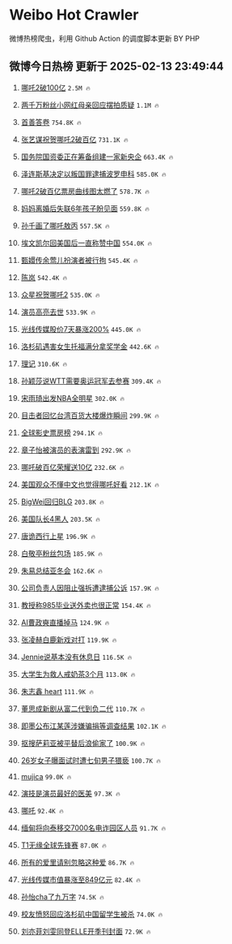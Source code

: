 # Weibo Hot Crawler 



微博热榜爬虫，利用 Github Action 的调度脚本更新 BY PHP 


## 微博今日热榜 更新于 2025-02-13 23:49:44 
1. [哪吒2破100亿](https://s.weibo.com/weibo?q=%23%E5%93%AA%E5%90%922%E7%A0%B4100%E4%BA%BF%23&t=31&band_rank=1&Refer=top) `2.5M 🔥` 

1. [两千万粉丝小网红母亲回应摆拍质疑](https://s.weibo.com/weibo?q=%23%E4%B8%A4%E5%8D%83%E4%B8%87%E7%B2%89%E4%B8%9D%E5%B0%8F%E7%BD%91%E7%BA%A2%E6%AF%8D%E4%BA%B2%E5%9B%9E%E5%BA%94%E6%91%86%E6%8B%8D%E8%B4%A8%E7%96%91%23&t=31&band_rank=2&Refer=top) `1.1M 🔥` 

1. [首善答卷](https://s.weibo.com/weibo?q=%23%E9%A6%96%E5%96%84%E7%AD%94%E5%8D%B7%23&t=31&band_rank=3&Refer=top) `754.8K 🔥` 

1. [张艺谋祝贺哪吒2破百亿](https://s.weibo.com/weibo?q=%23%E5%BC%A0%E8%89%BA%E8%B0%8B%E7%A5%9D%E8%B4%BA%E5%93%AA%E5%90%922%E7%A0%B4%E7%99%BE%E4%BA%BF%23&t=31&band_rank=4&Refer=top) `731.1K 🔥` 

1. [国务院国资委正在筹备组建一家新央企](https://s.weibo.com/weibo?q=%23%E5%9B%BD%E5%8A%A1%E9%99%A2%E5%9B%BD%E8%B5%84%E5%A7%94%E6%AD%A3%E5%9C%A8%E7%AD%B9%E5%A4%87%E7%BB%84%E5%BB%BA%E4%B8%80%E5%AE%B6%E6%96%B0%E5%A4%AE%E4%BC%81%23&t=31&band_rank=5&Refer=top) `663.4K 🔥` 

1. [泽连斯基决定以叛国罪逮捕波罗申科](https://s.weibo.com/weibo?q=%23%E6%B3%BD%E8%BF%9E%E6%96%AF%E5%9F%BA%E5%86%B3%E5%AE%9A%E4%BB%A5%E5%8F%9B%E5%9B%BD%E7%BD%AA%E9%80%AE%E6%8D%95%E6%B3%A2%E7%BD%97%E7%94%B3%E7%A7%91%23&t=31&band_rank=6&Refer=top) `585.0K 🔥` 

1. [哪吒2破百亿票房曲线图太燃了](https://s.weibo.com/weibo?q=%23%E5%93%AA%E5%90%922%E7%A0%B4%E7%99%BE%E4%BA%BF%E7%A5%A8%E6%88%BF%E6%9B%B2%E7%BA%BF%E5%9B%BE%E5%A4%AA%E7%87%83%E4%BA%86%23&t=31&band_rank=7&Refer=top) `578.7K 🔥` 

1. [妈妈离婚后失联6年孩子盼见面](https://s.weibo.com/weibo?q=%23%E5%A6%88%E5%A6%88%E7%A6%BB%E5%A9%9A%E5%90%8E%E5%A4%B1%E8%81%946%E5%B9%B4%E5%AD%A9%E5%AD%90%E7%9B%BC%E8%A7%81%E9%9D%A2%23&t=31&band_rank=8&Refer=top) `559.8K 🔥` 

1. [孙千画了哪吒敖丙](https://s.weibo.com/weibo?q=%E5%AD%99%E5%8D%83%E7%94%BB%E4%BA%86%E5%93%AA%E5%90%92%E6%95%96%E4%B8%99&t=31&band_rank=9&Refer=top) `557.5K 🔥` 

1. [埃文凯尔回美国后一直称赞中国](https://s.weibo.com/weibo?q=%23%E5%9F%83%E6%96%87%E5%87%AF%E5%B0%94%E5%9B%9E%E7%BE%8E%E5%9B%BD%E5%90%8E%E4%B8%80%E7%9B%B4%E7%A7%B0%E8%B5%9E%E4%B8%AD%E5%9B%BD%23&t=31&band_rank=10&Refer=top) `554.0K 🔥` 

1. [甄嬛传余莺儿扮演者被行拘](https://s.weibo.com/weibo?q=%23%E7%94%84%E5%AC%9B%E4%BC%A0%E4%BD%99%E8%8E%BA%E5%84%BF%E6%89%AE%E6%BC%94%E8%80%85%E8%A2%AB%E8%A1%8C%E6%8B%98%23&t=31&band_rank=11&Refer=top) `545.4K 🔥` 

1. [陈岚](https://s.weibo.com/weibo?q=%E9%99%88%E5%B2%9A&t=31&band_rank=12&Refer=top) `542.4K 🔥` 

1. [众星祝贺哪吒2](https://s.weibo.com/weibo?q=%23%E4%BC%97%E6%98%9F%E7%A5%9D%E8%B4%BA%E5%93%AA%E5%90%922%23&t=31&band_rank=13&Refer=top) `535.0K 🔥` 

1. [演员高亮去世](https://s.weibo.com/weibo?q=%23%E6%BC%94%E5%91%98%E9%AB%98%E4%BA%AE%E5%8E%BB%E4%B8%96%23&t=31&band_rank=14&Refer=top) `533.9K 🔥` 

1. [光线传媒股价7天暴涨200%](https://s.weibo.com/weibo?q=%23%E5%85%89%E7%BA%BF%E4%BC%A0%E5%AA%92%E8%82%A1%E4%BB%B77%E5%A4%A9%E6%9A%B4%E6%B6%A8200%25%23&t=31&band_rank=15&Refer=top) `445.0K 🔥` 

1. [洛杉矶遇害女生托福满分拿奖学金](https://s.weibo.com/weibo?q=%23%E6%B4%9B%E6%9D%89%E7%9F%B6%E9%81%87%E5%AE%B3%E5%A5%B3%E7%94%9F%E6%89%98%E7%A6%8F%E6%BB%A1%E5%88%86%E6%8B%BF%E5%A5%96%E5%AD%A6%E9%87%91%23&t=31&band_rank=16&Refer=top) `442.6K 🔥` 

1. [理记](https://s.weibo.com/weibo?q=%E7%90%86%E8%AE%B0&t=31&band_rank=17&Refer=top) `310.6K 🔥` 

1. [孙颖莎说WTT需要奥运冠军去参赛](https://s.weibo.com/weibo?q=%23%E5%AD%99%E9%A2%96%E8%8E%8E%E8%AF%B4WTT%E9%9C%80%E8%A6%81%E5%A5%A5%E8%BF%90%E5%86%A0%E5%86%9B%E5%8E%BB%E5%8F%82%E8%B5%9B%23&t=31&band_rank=18&Refer=top) `309.4K 🔥` 

1. [宋雨琦出发NBA全明星](https://s.weibo.com/weibo?q=%23%E5%AE%8B%E9%9B%A8%E7%90%A6%E5%87%BA%E5%8F%91NBA%E5%85%A8%E6%98%8E%E6%98%9F%23&t=31&band_rank=19&Refer=top) `302.0K 🔥` 

1. [目击者回忆台湾百货大楼爆炸瞬间](https://s.weibo.com/weibo?q=%23%E7%9B%AE%E5%87%BB%E8%80%85%E5%9B%9E%E5%BF%86%E5%8F%B0%E6%B9%BE%E7%99%BE%E8%B4%A7%E5%A4%A7%E6%A5%BC%E7%88%86%E7%82%B8%E7%9E%AC%E9%97%B4%23&t=31&band_rank=20&Refer=top) `299.9K 🔥` 

1. [全球影史票房榜](https://s.weibo.com/weibo?q=%E5%85%A8%E7%90%83%E5%BD%B1%E5%8F%B2%E7%A5%A8%E6%88%BF%E6%A6%9C&t=31&band_rank=21&Refer=top) `294.1K 🔥` 

1. [章子怡被演员的表演雷到](https://s.weibo.com/weibo?q=%E7%AB%A0%E5%AD%90%E6%80%A1%E8%A2%AB%E6%BC%94%E5%91%98%E7%9A%84%E8%A1%A8%E6%BC%94%E9%9B%B7%E5%88%B0&t=31&band_rank=22&Refer=top) `292.9K 🔥` 

1. [哪吒破百亿荣耀送10亿](https://s.weibo.com/weibo?q=%23%E5%93%AA%E5%90%92%E7%A0%B4%E7%99%BE%E4%BA%BF%E8%8D%A3%E8%80%80%E9%80%8110%E4%BA%BF%23&t=31&band_rank=23&Refer=top) `232.6K 🔥` 

1. [美国观众不懂中文也觉得哪吒好看](https://s.weibo.com/weibo?q=%23%E7%BE%8E%E5%9B%BD%E8%A7%82%E4%BC%97%E4%B8%8D%E6%87%82%E4%B8%AD%E6%96%87%E4%B9%9F%E8%A7%89%E5%BE%97%E5%93%AA%E5%90%92%E5%A5%BD%E7%9C%8B%23&t=31&band_rank=24&Refer=top) `212.1K 🔥` 

1. [BigWei回归BLG](https://s.weibo.com/weibo?q=%23BigWei%E5%9B%9E%E5%BD%92BLG%23&t=31&band_rank=25&Refer=top) `203.8K 🔥` 

1. [美国队长4黑人](https://s.weibo.com/weibo?q=%E7%BE%8E%E5%9B%BD%E9%98%9F%E9%95%BF4%E9%BB%91%E4%BA%BA&t=31&band_rank=26&Refer=top) `203.5K 🔥` 

1. [唐诡西行上星](https://s.weibo.com/weibo?q=%23%E5%94%90%E8%AF%A1%E8%A5%BF%E8%A1%8C%E4%B8%8A%E6%98%9F%23&t=31&band_rank=27&Refer=top) `196.9K 🔥` 

1. [白敬亭粉丝包场](https://s.weibo.com/weibo?q=%23%E7%99%BD%E6%95%AC%E4%BA%AD%E7%B2%89%E4%B8%9D%E5%8C%85%E5%9C%BA%23&t=31&band_rank=28&Refer=top) `185.9K 🔥` 

1. [朱易总结亚冬会](https://s.weibo.com/weibo?q=%23%E6%9C%B1%E6%98%93%E6%80%BB%E7%BB%93%E4%BA%9A%E5%86%AC%E4%BC%9A%23&t=31&band_rank=29&Refer=top) `162.6K 🔥` 

1. [公司负责人因阻止强拆遭逮捕公诉](https://s.weibo.com/weibo?q=%23%E5%85%AC%E5%8F%B8%E8%B4%9F%E8%B4%A3%E4%BA%BA%E5%9B%A0%E9%98%BB%E6%AD%A2%E5%BC%BA%E6%8B%86%E9%81%AD%E9%80%AE%E6%8D%95%E5%85%AC%E8%AF%89%23&t=31&band_rank=30&Refer=top) `157.9K 🔥` 

1. [教授称985毕业送外卖也很正常](https://s.weibo.com/weibo?q=%23%E6%95%99%E6%8E%88%E7%A7%B0985%E6%AF%95%E4%B8%9A%E9%80%81%E5%A4%96%E5%8D%96%E4%B9%9F%E5%BE%88%E6%AD%A3%E5%B8%B8%23&t=31&band_rank=31&Refer=top) `154.4K 🔥` 

1. [AI曹政奭直播掉马](https://s.weibo.com/weibo?q=%23AI%E6%9B%B9%E6%94%BF%E5%A5%AD%E7%9B%B4%E6%92%AD%E6%8E%89%E9%A9%AC%23&t=31&band_rank=32&Refer=top) `124.9K 🔥` 

1. [张凌赫白鹿新戏对打](https://s.weibo.com/weibo?q=%23%E5%BC%A0%E5%87%8C%E8%B5%AB%E7%99%BD%E9%B9%BF%E6%96%B0%E6%88%8F%E5%AF%B9%E6%89%93%23&t=31&band_rank=33&Refer=top) `119.9K 🔥` 

1. [Jennie说基本没有休息日](https://s.weibo.com/weibo?q=%23Jennie%E8%AF%B4%E5%9F%BA%E6%9C%AC%E6%B2%A1%E6%9C%89%E4%BC%91%E6%81%AF%E6%97%A5%23&t=31&band_rank=34&Refer=top) `116.5K 🔥` 

1. [大学生为救人戒奶茶3个月](https://s.weibo.com/weibo?q=%23%E5%A4%A7%E5%AD%A6%E7%94%9F%E4%B8%BA%E6%95%91%E4%BA%BA%E6%88%92%E5%A5%B6%E8%8C%B63%E4%B8%AA%E6%9C%88%23&t=31&band_rank=35&Refer=top) `113.0K 🔥` 

1. [朱志鑫 heart](https://s.weibo.com/weibo?q=%E6%9C%B1%E5%BF%97%E9%91%AB%20heart&t=31&band_rank=36&Refer=top) `111.9K 🔥` 

1. [董思成新剧从富二代到负二代](https://s.weibo.com/weibo?q=%E8%91%A3%E6%80%9D%E6%88%90%E6%96%B0%E5%89%A7%E4%BB%8E%E5%AF%8C%E4%BA%8C%E4%BB%A3%E5%88%B0%E8%B4%9F%E4%BA%8C%E4%BB%A3&t=31&band_rank=37&Refer=top) `110.7K 🔥` 

1. [即墨公布江某莲涉嫌骗捐等调查结果](https://s.weibo.com/weibo?q=%23%E5%8D%B3%E5%A2%A8%E5%85%AC%E5%B8%83%E6%B1%9F%E6%9F%90%E8%8E%B2%E6%B6%89%E5%AB%8C%E9%AA%97%E6%8D%90%E7%AD%89%E8%B0%83%E6%9F%A5%E7%BB%93%E6%9E%9C%23&t=31&band_rank=38&Refer=top) `102.1K 🔥` 

1. [抠搜萨莉亚被平替后浪偷家了](https://s.weibo.com/weibo?q=%23%E6%8A%A0%E6%90%9C%E8%90%A8%E8%8E%89%E4%BA%9A%E8%A2%AB%E5%B9%B3%E6%9B%BF%E5%90%8E%E6%B5%AA%E5%81%B7%E5%AE%B6%E4%BA%86%23&t=31&band_rank=39&Refer=top) `100.9K 🔥` 

1. [26岁女子曝面试时遭七旬男子猥亵](https://s.weibo.com/weibo?q=%2326%E5%B2%81%E5%A5%B3%E5%AD%90%E6%9B%9D%E9%9D%A2%E8%AF%95%E6%97%B6%E9%81%AD%E4%B8%83%E6%97%AC%E7%94%B7%E5%AD%90%E7%8C%A5%E4%BA%B5%23&t=31&band_rank=40&Refer=top) `100.7K 🔥` 

1. [mujica](https://s.weibo.com/weibo?q=mujica&t=31&band_rank=41&Refer=top) `99.0K 🔥` 

1. [演技是演员最好的医美](https://s.weibo.com/weibo?q=%E6%BC%94%E6%8A%80%E6%98%AF%E6%BC%94%E5%91%98%E6%9C%80%E5%A5%BD%E7%9A%84%E5%8C%BB%E7%BE%8E&t=31&band_rank=42&Refer=top) `97.3K 🔥` 

1. [哪吒](https://s.weibo.com/weibo?q=%E5%93%AA%E5%90%92&t=31&band_rank=43&Refer=top) `92.4K 🔥` 

1. [缅甸将向泰移交7000名电诈园区人员](https://s.weibo.com/weibo?q=%23%E7%BC%85%E7%94%B8%E5%B0%86%E5%90%91%E6%B3%B0%E7%A7%BB%E4%BA%A47000%E5%90%8D%E7%94%B5%E8%AF%88%E5%9B%AD%E5%8C%BA%E4%BA%BA%E5%91%98%23&t=31&band_rank=44&Refer=top) `91.7K 🔥` 

1. [T1无缘全球先锋赛](https://s.weibo.com/weibo?q=%23T1%E6%97%A0%E7%BC%98%E5%85%A8%E7%90%83%E5%85%88%E9%94%8B%E8%B5%9B%23&t=31&band_rank=45&Refer=top) `87.0K 🔥` 

1. [所有的爱里请别忽略这种爱](https://s.weibo.com/weibo?q=%23%E6%89%80%E6%9C%89%E7%9A%84%E7%88%B1%E9%87%8C%E8%AF%B7%E5%88%AB%E5%BF%BD%E7%95%A5%E8%BF%99%E7%A7%8D%E7%88%B1%23&t=31&band_rank=46&Refer=top) `86.7K 🔥` 

1. [光线传媒市值暴涨至849亿元](https://s.weibo.com/weibo?q=%23%E5%85%89%E7%BA%BF%E4%BC%A0%E5%AA%92%E5%B8%82%E5%80%BC%E6%9A%B4%E6%B6%A8%E8%87%B3849%E4%BA%BF%E5%85%83%23&t=31&band_rank=47&Refer=top) `82.4K 🔥` 

1. [孙怡cha了九万字](https://s.weibo.com/weibo?q=%E5%AD%99%E6%80%A1cha%E4%BA%86%E4%B9%9D%E4%B8%87%E5%AD%97&t=31&band_rank=48&Refer=top) `74.5K 🔥` 

1. [校友愤怒回应洛杉矶中国留学生被杀](https://s.weibo.com/weibo?q=%23%E6%A0%A1%E5%8F%8B%E6%84%A4%E6%80%92%E5%9B%9E%E5%BA%94%E6%B4%9B%E6%9D%89%E7%9F%B6%E4%B8%AD%E5%9B%BD%E7%95%99%E5%AD%A6%E7%94%9F%E8%A2%AB%E6%9D%80%23&t=31&band_rank=49&Refer=top) `74.0K 🔥` 

1. [刘亦菲刘雯同登ELLE开季刊封面](https://s.weibo.com/weibo?q=%23%E5%88%98%E4%BA%A6%E8%8F%B2%E5%88%98%E9%9B%AF%E5%90%8C%E7%99%BBELLE%E5%BC%80%E5%AD%A3%E5%88%8A%E5%B0%81%E9%9D%A2%23&t=31&band_rank=50&Refer=top) `72.9K 🔥` 

